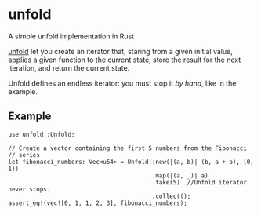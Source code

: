 # unfold
A simple unfold implementation in Rust

[unfold](https://en.wikipedia.org/wiki/Fold_(higher-order_function)) let you 
create an iterator that, staring from a given initial value, 
applies a given function to the current state, store the result for
the next iteration, and return the current state. 

Unfold defines an endless iterator: you must stop it *by hand*, like in the 
example. 

## Example
```
use unfold::Unfold;

// Create a vector containing the first 5 numbers from the Fibonacci
// series
let fibonacci_numbers: Vec<u64> = Unfold::new(|(a, b)| (b, a + b), (0, 1))
                                         .map(|(a, _)| a)
                                         .take(5)  //Unfold iterator never stops.
                                         .collect();
assert_eq!(vec![0, 1, 1, 2, 3], fibonacci_numbers);
```
